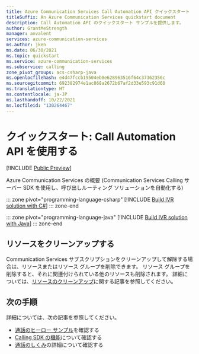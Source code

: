 ```yaml
---
title: Azure Communication Services Call Automation API クイックスタート
titleSuffix: An Azure Communication Services quickstart document
description: Call Automation API のクイックスタート サンプルを提供します。
author: GrantMeStrength
manager: anvalent
services: azure-communication-services
ms.author: jken
ms.date: 06/30/2021
ms.topic: quickstart
ms.service: azure-communication-services
ms.subservice: calling
zone_pivot_groups: acs-csharp-java
ms.openlocfilehash: e4d47fccb19504eb8e628963516f64c37362356c
ms.sourcegitcommit: 692382974e1ac868a2672b67af2d33e593c91d60
ms.translationtype: HT
ms.contentlocale: ja-JP
ms.lasthandoff: 10/22/2021
ms.locfileid: "130264467"
---
```

# <a name="quickstart-use-the-call-automation-apis"></a>クイックスタート: Call Automation API を使用する

[!INCLUDE [Public Preview](../../includes/public-preview-include-document.md)]


Azure Communication Services の概要 (Communication Services Calling サーバー SDK を使用し、呼び出しルーティング ソリューションを自動化する)

::: zone pivot="programming-language-csharp"
[!INCLUDE [Build IVR solution with C#](./includes/call-automation-api-samples/calling-server-sdk-csharp.md)]
::: zone-end

::: zone pivot="programming-language-java"
[!INCLUDE [Build IVR solution with Java](./includes/call-automation-api-samples/calling-server-sdk-java.md)]
::: zone-end

## <a name="clean-up-resources"></a>リソースをクリーンアップする

Communication Services サブスクリプションをクリーンアップして解除する場合は、リソースまたはリソース グループを削除できます。 リソース グループを削除すると、それに関連付けられている他のリソースも削除されます。 詳細については、[リソースのクリーンアップ](../create-communication-resource.md#clean-up-resources)に関する記事を参照してください。

## <a name="next-steps"></a>次の手順

詳細については、次の記事を参照してください。

- [通話のヒーロー サンプル](../../samples/calling-hero-sample.md)を確認する
- [Calling SDK の機能](./getting-started-with-calling.md)について確認する
- [通話のしくみ](../../concepts/voice-video-calling/about-call-types.md)の詳細について確認する